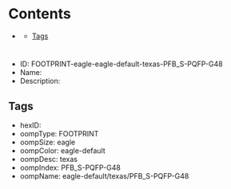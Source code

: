



Contents
========

* [](#)
	* [Tags](#tags)

# 

- ID: FOOTPRINT-eagle-eagle-default-texas-PFB_S-PQFP-G48
- Name: 
- Description: 

## Tags

- hexID: 
- oompType: FOOTPRINT
- oompSize: eagle
- oompColor: eagle-default
- oompDesc: texas
- oompIndex: PFB_S-PQFP-G48
- oompName: eagle-default/texas/PFB_S-PQFP-G48
